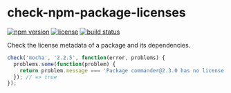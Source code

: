 check-npm-package-licenses
==========================

[![npm version](https://img.shields.io/npm/v/check-npm-package-licenses.svg)](https://www.npmjs.com/package/check-npm-package-licenses)
[![license](https://img.shields.io/badge/license-Apache--2.0-303284.svg)](http://www.apache.org/licenses/LICENSE-2.0)
[![build status](https://img.shields.io/travis/jslicense/check-npm-package-licenses.js.svg)](http://travis-ci.org/jslicense/check-npm-package-licenses.js)

Check the license metadata of a package and its dependencies.

<!-- js
  // The examples below are run as tests.
  var check = require('./');
-->

```js
check('mocha', '2.2.5', function(error, problems) {
  problems.some(function(problem) {
    return problem.message === 'Package commander@2.3.0 has no license metadata.';
  }); // => true
});
```
